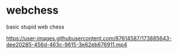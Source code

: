 # webchess
basic stupid web chess



https://user-images.githubusercontent.com/87614587/173885643-dee20285-456d-463c-9615-3e62eb676911.mp4

